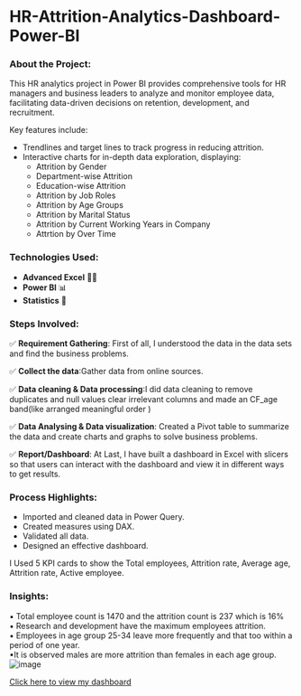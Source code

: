 # HR-Attrition-Analytics-Dashboard-Power-BI

### About the Project:
This HR analytics project in Power BI provides comprehensive tools for HR managers and business leaders to analyze and monitor employee data, facilitating data-driven decisions on retention, development, and recruitment.

Key features include:

- Trendlines and target lines to track progress in reducing attrition.
- Interactive charts for in-depth data exploration, displaying:
  -  Attrition by Gender
  -  Department-wise Attrition
  -  Education-wise Attrition
  -  Attrition by Job Roles
  -  Attrition by Age Groups
  -  Attrition by Marital Status
  - Attrition by Current Working Years in Company
  - Attrtion by Over Time
   
### Technologies Used:
- **Advanced Excel** 👨‍💻
- **Power BI** 📊
- **Statistics** 📜

### Steps Involved:
   
✅ **Requirement Gathering**: First of all, I understood the data in the data sets and find the business problems.

✅ **Collect the data**:Gather data from online sources.

✅ **Data cleaning & Data processing**:I did data cleaning to remove duplicates and null values clear irrelevant columns and made an CF_age band(like arranged meaningful order )

✅ **Data Analysing & Data visualization**: Created a Pivot table to summarize the data and create charts and graphs to solve business problems.

✅ **Report/Dashboard**: At Last, I have built a dashboard in Excel with slicers so that users can interact with the dashboard and view it in different ways to get results.


### Process Highlights:
- Imported and cleaned data in Power Query.
- Created measures using DAX.
- Validated all data.
- Designed an effective dashboard.

I Used 5 KPI cards to show the Total employees, Attrition rate, Average age, Attrition rate, Active employee.

### Insights:
▪ Total employee count is 1470 and the attrition count is 237 which is 16%<br>
▪ Research and development have the maximum employees attrition.<br>
▪ Employees in age group 25-34 leave more frequently and that too within a period of one year.<br>
▪It is observed males are more attrition than females in each age group.<br>
![image](https://github.com/Ameerunisa19/HR-Attrition-Analytics-Dashboard-Power-BI/assets/147034338/1c60be58-7695-4839-af21-f3c8c7249469)

[Click here to view my dashboard](#)

